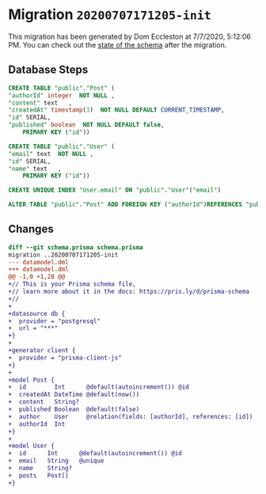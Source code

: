 # Migration `20200707171205-init`

This migration has been generated by Dom Eccleston at 7/7/2020, 5:12:06 PM.
You can check out the [state of the schema](./schema.prisma) after the migration.

## Database Steps

```sql
CREATE TABLE "public"."Post" (
"authorId" integer  NOT NULL ,
"content" text   ,
"createdAt" timestamp(3)  NOT NULL DEFAULT CURRENT_TIMESTAMP,
"id" SERIAL,
"published" boolean  NOT NULL DEFAULT false,
    PRIMARY KEY ("id"))

CREATE TABLE "public"."User" (
"email" text  NOT NULL ,
"id" SERIAL,
"name" text   ,
    PRIMARY KEY ("id"))

CREATE UNIQUE INDEX "User.email" ON "public"."User"("email")

ALTER TABLE "public"."Post" ADD FOREIGN KEY ("authorId")REFERENCES "public"."User"("id") ON DELETE CASCADE  ON UPDATE CASCADE
```

## Changes

```diff
diff --git schema.prisma schema.prisma
migration ..20200707171205-init
--- datamodel.dml
+++ datamodel.dml
@@ -1,0 +1,28 @@
+// This is your Prisma schema file,
+// learn more about it in the docs: https://pris.ly/d/prisma-schema
+//
+
+datasource db {
+  provider = "postgresql"
+  url = "***"
+}
+
+generator client {
+  provider = "prisma-client-js"
+}
+
+model Post {
+  id        Int      @default(autoincrement()) @id
+  createdAt DateTime @default(now())
+  content   String?
+  published Boolean  @default(false)
+  author    User     @relation(fields: [authorId], references: [id])
+  authorId  Int
+}
+
+model User {
+  id      Int      @default(autoincrement()) @id
+  email   String   @unique
+  name    String?
+  posts   Post[]
+}
```


